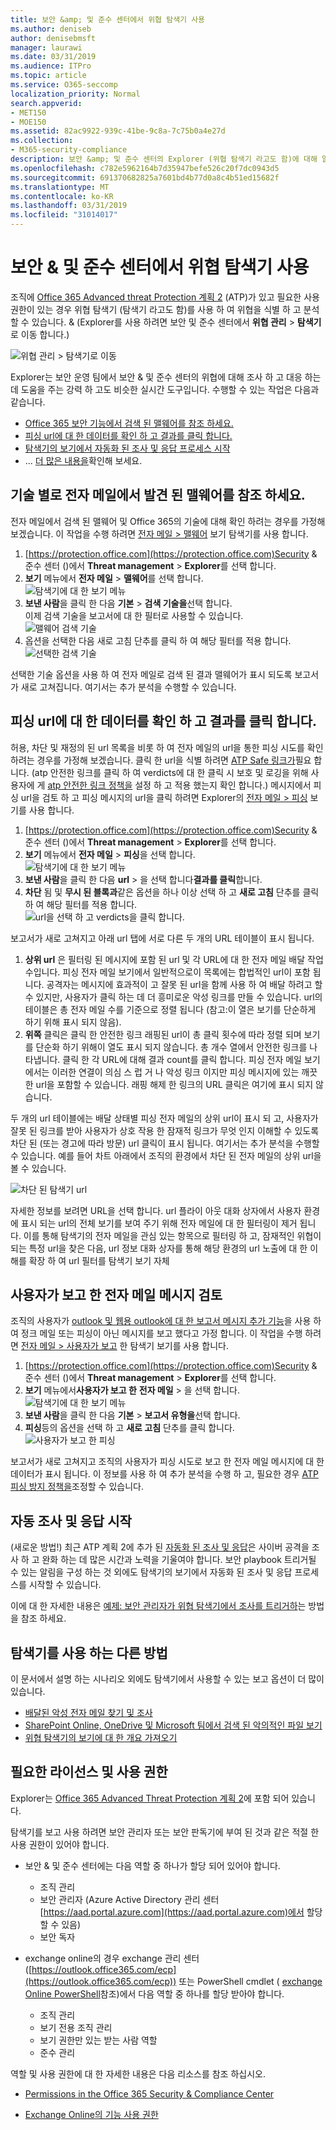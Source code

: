 ```yaml
---
title: 보안 &amp; 및 준수 센터에서 위협 탐색기 사용
ms.author: deniseb
author: denisebmsft
manager: laurawi
ms.date: 03/31/2019
ms.audience: ITPro
ms.topic: article
ms.service: O365-seccomp
localization_priority: Normal
search.appverid:
- MET150
- MOE150
ms.assetid: 82ac9922-939c-41be-9c8a-7c75b0a4e27d
ms.collection:
- M365-security-compliance
description: 보안 &amp; 및 준수 센터의 Explorer (위협 탐색기 라고도 함)에 대해 알아봅니다.
ms.openlocfilehash: c782e5962164b7d35947befe526c20f7dc0943d5
ms.sourcegitcommit: 691370682825a7601bd4b77d0a8c4b51ed15682f
ms.translationtype: MT
ms.contentlocale: ko-KR
ms.lasthandoff: 03/31/2019
ms.locfileid: "31014017"
---
```

# <a name="use-threat-explorer-in-the-security-amp-compliance-center"></a>보안 &amp; 및 준수 센터에서 위협 탐색기 사용

조직에 [Office 365 Advanced threat Protection 계획 2](office-365-ti.md) (ATP)가 있고 필요한 사용 권한이 있는 경우 위협 탐색기 (탐색기 라고도 함)를 사용 하 여 위협을 식별 하 고 분석할 수 있습니다. &amp; (Explorer를 사용 하려면 보안 및 준수 센터에서 **위협 관리** \> **탐색기**로 이동 합니다.)

![위협 관리 \> 탐색기로 이동](media/cab32fa2-66f1-4ad5-bc1d-2bac4dbeb48c.png)

Explorer는 보안 운영 팀에서 보안 &amp; 및 준수 센터의 위협에 대해 조사 하 고 대응 하는 데 도움을 주는 강력 하 고도 비슷한 실시간 도구입니다. 수행할 수 있는 작업은 다음과 같습니다.
- [Office 365 보안 기능에서 검색 된 맬웨어를 참조 하세요.](#see-malware-detected-in-email-by-technology)
- [피싱 url에 대 한 데이터를 확인 하 고 결과를 클릭 합니다.](#view-data-about-phishing-urls-and-click-verdict)
- [탐색기의 보기에서 자동화 된 조사 및 응답 프로세스 시작](#start-automated-investigation-and-response)
- ... [더 많은 내용을](#more-ways-to-use-explorer)확인해 보세요.

## <a name="see-malware-detected-in-email-by-technology"></a>기술 별로 전자 메일에서 발견 된 맬웨어를 참조 하세요.

전자 메일에서 검색 된 맬웨어 및 Office 365의 기술에 대해 확인 하려는 경우를 가정해 보겠습니다. 이 작업을 수행 하려면 [전자 메일 > 맬웨어](threat-explorer-views.md#email--malware) 보기 탐색기를 사용 합니다.

1. [https://protection.office.com](https://protection.office.com)Security & 준수 센터 ()에서 **Threat management** > **Explorer**를 선택 합니다.
2. **보기** 메뉴에서 **전자 메일** > **맬웨어**를 선택 합니다.<br/>![탐색기에 대 한 보기 메뉴](media/ExplorerViewEmailMalwareMenu.png)<br/>
3. **보낸 사람**을 클릭 한 다음 **기본** > **검색 기술을**선택 합니다.<br/>이제 검색 기술을 보고서에 대 한 필터로 사용할 수 있습니다.<br/>![맬웨어 검색 기술](media/ExplorerEmailMalwareDetectionTech.png)<br/> 
4. 옵션을 선택한 다음 새로 고침 단추를 클릭 하 여 해당 필터를 적용 합니다.<br/>![선택한 검색 기술](media/ExplorerEmailMalwareDetectionTechATP.png)<br/> 

선택한 기술 옵션을 사용 하 여 전자 메일로 검색 된 결과 맬웨어가 표시 되도록 보고서가 새로 고쳐집니다. 여기서는 추가 분석을 수행할 수 있습니다.

## <a name="view-data-about-phishing-urls-and-click-verdict"></a>피싱 url에 대 한 데이터를 확인 하 고 결과를 클릭 합니다.

허용, 차단 및 재정의 된 url 목록을 비롯 하 여 전자 메일의 url을 통한 피싱 시도를 확인 하려는 경우를 가정해 보겠습니다.  클릭 한 url을 식별 하려면 [ATP Safe 링크가](atp-safe-links.md)필요 합니다. (atp 안전한 링크를 클릭 하 여 verdicts에 대 한 클릭 시 보호 및 로깅을 위해 사용자에 게 [atp 안전한 링크 정책을](set-up-atp-safe-links-policies.md) 설정 하 고 적용 했는지 확인 합니다.) 메시지에서 피싱 url을 검토 하 고 피싱 메시지의 url을 클릭 하려면 Explorer의 [전자 메일 > 피싱](threat-explorer-views.md#email--phish) 보기를 사용 합니다.

1. [https://protection.office.com](https://protection.office.com)Security & 준수 센터 ()에서 **Threat management** > **Explorer**를 선택 합니다.
2. **보기** 메뉴에서 **전자 메일** > **피싱**을 선택 합니다.<br/>![탐색기에 대 한 보기 메뉴](media/ExplorerViewEmailPhishMenu.png)<br/>
3. **보낸 사람**을 클릭 한 다음 **url** > 을 선택 합니다**결과를 클릭**합니다.
4. **차단** 됨 및 **무시 된 블록과**같은 옵션을 하나 이상 선택 하 고 **새로 고침** 단추를 클릭 하 여 해당 필터를 적용 합니다.<br/>![url을 선택 하 고 verdicts을 클릭 합니다.](media/ThreatExplorerEmailPhishClickVerdictOptions.png)<br/>

보고서가 새로 고쳐지고 아래 url 탭에 서로 다른 두 개의 URL 테이블이 표시 됩니다.
1. **상위 url** 은 필터링 된 메시지에 포함 된 url 및 각 URL에 대 한 전자 메일 배달 작업 수입니다. 피싱 전자 메일 보기에서 일반적으로이 목록에는 합법적인 url이 포함 됩니다. 공격자는 메시지에 효과적이 고 잘못 된 url을 함께 사용 하 여 배달 하려고 할 수 있지만, 사용자가 클릭 하는 데 더 흥미로운 악성 링크를 만들 수 있습니다. url의 테이블은 총 전자 메일 수를 기준으로 정렬 됩니다 (참고:이 열은 보기를 단순하게 하기 위해 표시 되지 않음).
2. **위쪽** 클릭은 클릭 한 안전한 링크 래핑된 url이 총 클릭 횟수에 따라 정렬 되며 보기를 단순화 하기 위해이 열도 표시 되지 않습니다. 총 개수 열에서 안전한 링크를 나타냅니다. 클릭 한 각 URL에 대해 결과 count를 클릭 합니다. 피싱 전자 메일 보기에서는 이러한 연결이 의심 스 럽 거 나 악성 링크 이지만 피싱 메시지에 있는 깨끗 한 url을 포함할 수 있습니다. 래핑 해제 한 링크의 URL 클릭은 여기에 표시 되지 않습니다.

두 개의 url 테이블에는 배달 상태별 피싱 전자 메일의 상위 url이 표시 되 고, 사용자가 잘못 된 링크를 받아 사용자가 상호 작용 한 잠재적 링크가 무엇 인지 이해할 수 있도록 차단 된 (또는 경고에 따라 방문) url 클릭이 표시 됩니다. 여기서는 추가 분석을 수행할 수 있습니다. 예를 들어 차트 아래에서 조직의 환경에서 차단 된 전자 메일의 상위 url을 볼 수 있습니다. 

![차단 된 탐색기 url](media/ExplorerPhishClickVerdictURLs.png) 

자세한 정보를 보려면 URL을 선택 합니다. url 플라이 아웃 대화 상자에서 사용자 환경에 표시 되는 url의 전체 보기를 보여 주기 위해 전자 메일에 대 한 필터링이 제거 됩니다. 이를 통해 탐색기의 전자 메일을 관심 있는 항목으로 필터링 하 고, 잠재적인 위협이 되는 특정 url을 찾은 다음, url 정보 대화 상자를 통해 해당 환경의 url 노출에 대 한 이해를 확장 하 여 url 필터를 탐색기 보기 자체

## <a name="review-email-messages-reported-by-users"></a>사용자가 보고 한 전자 메일 메시지 검토

조직의 사용자가 [outlook 및 웹용 outlook에 대 한 보고서 메시지 추가 기능](enable-the-report-message-add-in.md)을 사용 하 여 정크 메일 또는 피싱이 아닌 메시지를 보고 했다고 가정 합니다. 이 작업을 수행 하려면 [전자 메일 > 사용자가 보고](threat-explorer-views.md#email--user-reported) 한 탐색기 보기를 사용 합니다.

1. [https://protection.office.com](https://protection.office.com)Security & 준수 센터 ()에서 **Threat management** > **Explorer**를 선택 합니다.
2. **보기** 메뉴에서**사용자가 보고 한** **전자 메일** > 을 선택 합니다.<br/>![탐색기에 대 한 보기 메뉴](media/ExplorerViewMenuEmailUserReported.png)<br/>
3. **보낸 사람**을 클릭 한 다음 **기본** > **보고서 유형을**선택 합니다.
4. **피싱**등의 옵션을 선택 하 고 **새로 고침** 단추를 클릭 합니다. <br/>![사용자가 보고 한 피싱](media/EmailUserReportedReportType.png)<br/> 

보고서가 새로 고쳐지고 조직의 사용자가 피싱 시도로 보고 한 전자 메일 메시지에 대 한 데이터가 표시 됩니다. 이 정보를 사용 하 여 추가 분석을 수행 하 고, 필요한 경우 [ATP 피싱 방지 정책을](set-up-anti-phishing-policies.md)조정할 수 있습니다.

## <a name="start-automated-investigation-and-response"></a>자동 조사 및 응답 시작

(새로운 방법!) 최근 ATP 계획 2에 추가 된 [자동화 된 조사 및 응답](automated-investigation-response-office.md)은 사이버 공격을 조사 하 고 완화 하는 데 많은 시간과 노력을 기울여야 합니다. 보안 playbook 트리거될 수 있는 알림을 구성 하는 것 외에도 탐색기의 보기에서 자동화 된 조사 및 응답 프로세스를 시작할 수 있습니다. 

이에 대 한 자세한 내용은 [예제: 보안 관리자가 위협 탐색기에서 조사를 트리거하](automated-investigation-response-office.md#example-a-security-administrator-triggers-an-investigation-from-threat-explorer)는 방법을 참조 하세요.

## <a name="more-ways-to-use-explorer"></a>탐색기를 사용 하는 다른 방법

이 문서에서 설명 하는 시나리오 외에도 탐색기에서 사용할 수 있는 보고 옵션이 더 많이 있습니다. 
- [배달된 악성 전자 메일 찾기 및 조사](investigate-malicious-email-that-was-delivered.md)
- [SharePoint Online, OneDrive 및 Microsoft 팀에서 검색 된 악의적인 파일 보기](malicious-files-detected-in-spo-odb-or-teams.md)
- [위협 탐색기의 보기에 대 한 개요 가져오기](threat-explorer-views.md)

## <a name="required-licenses-and-permissions"></a>필요한 라이선스 및 사용 권한

Explorer는 [Office 365 Advanced Threat Protection 계획 2](office-365-ti.md)에 포함 되어 있습니다. 

탐색기를 보고 사용 하려면 보안 관리자 또는 보안 판독기에 부여 된 것과 같은 적절 한 사용 권한이 있어야 합니다. 

- 보안 &amp; 및 준수 센터에는 다음 역할 중 하나가 할당 되어 있어야 합니다.
    - 조직 관리
    - 보안 관리자 (Azure Active Directory 관리 센터[https://aad.portal.azure.com](https://aad.portal.azure.com)에서 할당할 수 있음)
    - 보안 독자

- exchange online의 경우 exchange 관리 센터 ([https://outlook.office365.com/ecp](https://outlook.office365.com/ecp)) 또는 PowerShell cmdlet ( [exchange Online PowerShell](https://docs.microsoft.com/powershell/exchange/exchange-online/exchange-online-powershell?view=exchange-ps)참조)에서 다음 역할 중 하나를 할당 받아야 합니다.
    - 조직 관리
    - 보기 전용 조직 관리
    - 보기 권한만 있는 받는 사람 역할
    - 준수 관리

역할 및 사용 권한에 대 한 자세한 내용은 다음 리소스를 참조 하십시오.

- [Permissions in the Office 365 Security &amp; Compliance Center](permissions-in-the-security-and-compliance-center.md)

- [Exchange Online의 기능 사용 권한](https://docs.microsoft.com/exchange/permissions-exo/feature-permissions)
  
